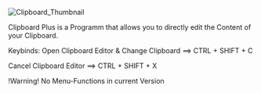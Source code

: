 ![Clipboard_Thumbnail](https://user-images.githubusercontent.com/111374403/184989951-421e33c8-84fc-4552-8f69-3b3162ab72ed.png)

Clipboard Plus is a Programm that allows you to directly edit the Content of your Clipboard. 

Keybinds:
Open Clipboard Editor & Change Clipboard     ==>   CTRL + SHIFT + C 

Cancel Clipboard Editor   ==>   CTRL + SHIFT + X


!Warning! No Menu-Functions in current Version 
